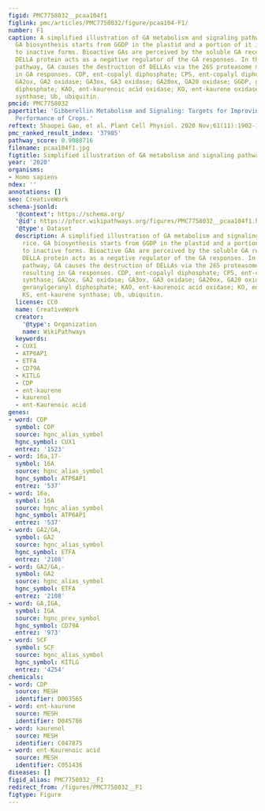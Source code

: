 ```yaml
---
figid: PMC7758032__pcaa104f1
figlink: pmc/articles/PMC7758032/figure/pcaa104-F1/
number: F1
caption: A simplified illustration of GA metabolism and signaling pathways in rice.
  GA biosynthesis starts from GGDP in the plastid and a portion of it is catabolized
  to inactive forms. Bioactive GAs are perceived by the soluble GA receptor GID1.
  DELLA protein acts as a negative regulator of the GA responses. In the GA signaling
  pathway, GA causes the destruction of DELLAs via the 26S proteasome machinery, resulting
  in GA responses. CDP, ent-copalyl diphosphate; CPS, ent-copalyl diphosphate synthase;
  GA2ox, GA2 oxidase; GA3ox, GA3 oxidase; GA20ox, GA20 oxidase; GGDP, geranylgeranyl
  diphosphate; KAO, ent-kaurenoic acid oxidase; KO, ent-kaurene oxidase; KS, ent-kaurene
  synthase; Ub, ubiquitin.
pmcid: PMC7758032
papertitle: 'Gibberellin Metabolism and Signaling: Targets for Improving Agronomic
  Performance of Crops.'
reftext: Shaopei Gao, et al. Plant Cell Physiol. 2020 Nov;61(11):1902-1911.
pmc_ranked_result_index: '37985'
pathway_score: 0.9080716
filename: pcaa104f1.jpg
figtitle: Simplified illustration of GA metabolism and signaling pathways in rice
year: '2020'
organisms:
- Homo sapiens
ndex: ''
annotations: []
seo: CreativeWork
schema-jsonld:
  '@context': https://schema.org/
  '@id': https://pfocr.wikipathways.org/figures/PMC7758032__pcaa104f1.html
  '@type': Dataset
  description: A simplified illustration of GA metabolism and signaling pathways in
    rice. GA biosynthesis starts from GGDP in the plastid and a portion of it is catabolized
    to inactive forms. Bioactive GAs are perceived by the soluble GA receptor GID1.
    DELLA protein acts as a negative regulator of the GA responses. In the GA signaling
    pathway, GA causes the destruction of DELLAs via the 26S proteasome machinery,
    resulting in GA responses. CDP, ent-copalyl diphosphate; CPS, ent-copalyl diphosphate
    synthase; GA2ox, GA2 oxidase; GA3ox, GA3 oxidase; GA20ox, GA20 oxidase; GGDP,
    geranylgeranyl diphosphate; KAO, ent-kaurenoic acid oxidase; KO, ent-kaurene oxidase;
    KS, ent-kaurene synthase; Ub, ubiquitin.
  license: CC0
  name: CreativeWork
  creator:
    '@type': Organization
    name: WikiPathways
  keywords:
  - CUX1
  - ATP6AP1
  - ETFA
  - CD79A
  - KITLG
  - CDP
  - ent-kaurene
  - kaurenol
  - ent-Kaurenoic acid
genes:
- word: CDP
  symbol: CDP
  source: hgnc_alias_symbol
  hgnc_symbol: CUX1
  entrez: '1523'
- word: 16а,17-
  symbol: 16A
  source: hgnc_alias_symbol
  hgnc_symbol: ATP6AP1
  entrez: '537'
- word: 16а,
  symbol: 16A
  source: hgnc_alias_symbol
  hgnc_symbol: ATP6AP1
  entrez: '537'
- word: GA2/GA,
  symbol: GA2
  source: hgnc_alias_symbol
  hgnc_symbol: ETFA
  entrez: '2108'
- word: GA2/GA,-
  symbol: GA2
  source: hgnc_alias_symbol
  hgnc_symbol: ETFA
  entrez: '2108'
- word: GA,IGA,
  symbol: IGA
  source: hgnc_prev_symbol
  hgnc_symbol: CD79A
  entrez: '973'
- word: SCF
  symbol: SCF
  source: hgnc_alias_symbol
  hgnc_symbol: KITLG
  entrez: '4254'
chemicals:
- word: CDP
  source: MESH
  identifier: D003565
- word: ent-kaurene
  source: MESH
  identifier: D045786
- word: kaurenol
  source: MESH
  identifier: C047875
- word: ent-Kaurenoic acid
  source: MESH
  identifier: C051436
diseases: []
figid_alias: PMC7758032__F1
redirect_from: /figures/PMC7758032__F1
figtype: Figure
---
```

